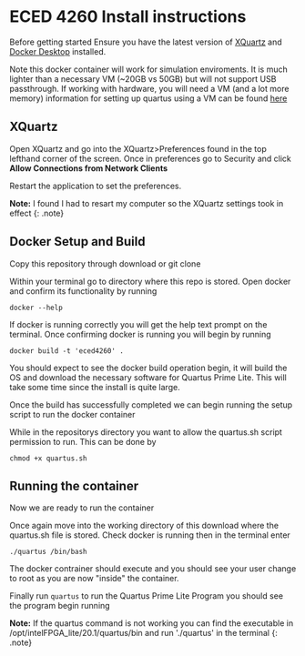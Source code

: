 # ECED 4260 Install instructions

Before getting started Ensure you have the latest version of [XQuartz](https://www.xquartz.org) and [Docker Desktop](https://www.docker.com/get-started) installed.

Note this docker container will work for simulation enviroments. It is much lighter than a necessary VM (~20GB vs 50GB) but will not support USB passthrough. If working with hardware, you will need a VM (and a lot more memory) information for setting up quartus using a VM can be found [here](https://siytek.com/quartus-mac-virtualbox-ubuntu/)

## XQuartz

Open XQuartz and go into the XQuartz>Preferences found in the top lefthand corner of the screen. Once in preferences go to Security and click **Allow Connections from Network Clients**

Restart the application to set the preferences.

**Note:** I found I had to resart my computer so the XQuartz settings took in effect
{: .note}



## Docker Setup and Build

Copy this repository through download or git clone

Within your terminal go to directory where this repo is stored. Open docker and confirm its functionality by running

`docker --help`

If docker is running correctly you will get the help text prompt on the terminal. Once confirming docker is running you will begin by running

`docker build -t 'eced4260' .`

You should expect to see the docker build operation begin, it will build the OS and download the necessary software for Quartus Prime Lite. This will take some time since the install is quite large.

Once the build has successfully completed we can begin running the setup script to run the docker container

While in the repositorys directory you want to allow the quartus.sh script permission to run. This can be done by

`chmod +x quartus.sh`

## Running the container

Now we are ready to run the container

Once again move into the working directory of this download where the quartus.sh file is stored. Check docker is running then in the terminal enter

`./quartus /bin/bash`

The docker contrainer should execute and you should see your user change to root as you are now "inside" the container.

Finally run `quartus` to run the Quartus Prime Lite Program you should see the program begin running

**Note:** If the quartus command is not working you can find the executable in /opt/intelFPGA_lite/20.1/quartus/bin and run './quartus' in the terminal
{: .note}



